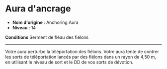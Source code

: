 # Aura d'ancrage

 * **Nom d'origine** : Anchoring Aura
 * **Niveau** : 14


<p><strong>Conditions</strong> Serment de fléau des fiélons</p>
<hr>
<p>Votre aura perturbe la téléportation des fiélons. Votre aura tente de contrer les sorts de téléportation lancés par des fiélons dans un rayon de 4,50 m, en utilisant le niveau de sort et le DD de vos sorts de dévotion.</p>